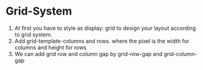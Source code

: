 # Grid-System

1. At first you have to style as display: grid to design your layout according to grid system.
2. Add grid-template-columns and rows. where the pixel is the width for columns and height for rows
3. We can add grid row and column gap by grid-row-gap and grid-column-gap
